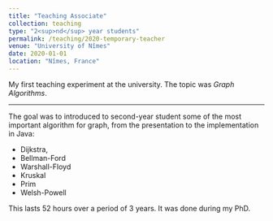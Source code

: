 ```yaml
---
title: "Teaching Associate"
collection: teaching
type: "2<sup>nd</sup> year students"
permalink: /teaching/2020-temporary-teacher
venue: "University of Nîmes"
date: 2020-01-01
location: "Nîmes, France"
---
```


My first teaching experiment at the university. The topic was _Graph Algorithms_. 

---
The goal was to introduced to second-year student some of the most important algorithm for graph, from the presentation to the implementation in Java: 
* Dijkstra,
* Bellman-Ford
* Warshall-Floyd
* Kruskal
* Prim
* Welsh-Powell

This lasts 52 hours over a period of 3 years. It was done during my PhD.

